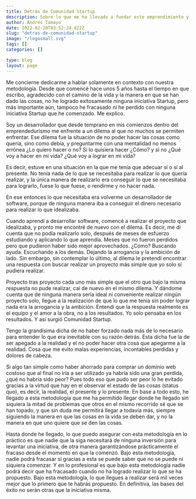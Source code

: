 ```yaml
---
title: Detrás de Comunidad Startup
description: Sobre lo que me ha llevado a fundar este emprendimiento y entender la metodología que propongo como determinante para el surgimiento de la innovación en latinoamérica.
author: Andrés Tamayo
date: 2022-02-20T03:52:24.822Z
slug: "detras-de-comunidad-startup"
image: "/logosmall.svg"
tags: []
categories: []

type: blog
layout: page
---
```


Me concierne dedicarme a hablar solamente en contexto con nuestra metodología. Desde que comencé hace unos 5 años hasta el tiempo en que escribo, agradecido con el camino de la vida y la manera en que se han dado las cosas, no he logrado exitosamente ninguna iniciativa Startup, pero más importante aún, tampoco he fracasado ni he perdido con ninguna iniciativa Startup que he comenzado. Me explico.

Soy un desarrollador que desde temprano en mis comienzos dentro del emprendedurismo me enfrente a un dilema al que no muchos se permiten enfrentar. Ese dilema fue la situación de no poder hacer las cosas como quería, sino como debía, y preguntarme con una mentalidad no menos errónea ¿Lo quiero hacer o no? Si lo quisiera hacer ¿Cómo? y si no ¿Qué voy a hacer en mi vida? ¿Qué voy a lograr en mi vida?

Es decir, estuve en una situación en la que me tenía que adecuar sí o sí al presente. No tenía nada de lo que se necesitaba para realizar lo que quería realizar, y la única manera de realizarlo era conseguir lo que se necesitaba para lograrlo, fuese lo que fuese, o rendirme y no hacer nada.

En ese entonces lo que necesitaba era volverme un desarrollador de software, porque de ninguna manera iba a conseguir el dinero necesario para realizar lo que idealizaba.

Cuando aprendí a desarrollar software, comencé a realizar el proyecto que idealizaba, y pronto me encontré de nuevo con el dilema. Es decir, me di cuenta que no podía realizarlo solo, después de meses de esfuerzo estudiando y aplicando lo que aprendía. Meses que no fueron perdidos pero que pudieron haber sido mejor aprovechados. ¿Cómo? Buscando ayuda. Escuchando a los demás. Dejando la arrogancia y la ambición de lado. Sin embargo, sin contemplar lo último, al dilema le pretendí encontrar una respuesta con buscar realizar un proyecto más simple que yo solo sí pudiera realizar.

Proyecto tras proyecto cada uno más simple que el otro que bajo la misma respuesta no pude realizar, caí de nuevo en el mismo dilema. Y dándome cuenta que de ninguna manera sería ideal ni conveniente realizar ningún proyecto solo, llegue a la realización de que lo que me tenía sin poder lograr nada era la arrogancia y la ambición. Entendí que la respuesta realmente es el equipo y el amor a la obra, no a los resultados. Yo solo pensaba en los resultados. Y así surgió Comunidad Startup.

Tengo la grandísima dicha de no haber forzado nada más de lo necesario para entender lo que era inevitable con su razón detrás. Esta dicha fue la de ser apegado a la realidad y el no poder hacer otra cosa que apegarme a la realidad. Cosa que me evito malas experiencias, incontables perdidas y dolores de cabeza.

Si algo tan simple como haber ahorrado para comprar un dominio web costoso que al final no iría a ser utilizado ya habría sido una gran perdida, ¿qué no habría sido peor? Pues todo eso que pudo ser peor lo he evitado gracias a la virtud que hay en el observar el estado de las cosas (status quo), es decir, la realidad, el presente y lo presente. En base a todo esto, he llegado a esta metodología que me ha permitido llegar donde he llegado sin siquiera la mitad de problemas que otros en el mismo recorrido sé que se han topado, y que sin duda me permitirá llegar a todavía más, siempre siguiendo la manera en que las cosas en la vida se deben dar, y no la manera en que uno quiere que se den las cosas.

Hasta donde he llegado, lo que puedo asegurar con esta metodología en lo práctico es que nadie que la siga necesitará de ninguna inversión para levantar una iniciativa, de otra manera garantizándose prácticamente el fracaso desde el momento en que la comenzó. Bajo esta metodología, nadie podrá fracasar si gracias a esta se puede saber que no se puede ni siquiera comenzar. Y en lo profesional es que bajo esta metodología nadie podrá decir que ha fracasado cuando no ha logrado realizar lo que se ha propuesto. Bajo esta metodología, lo que llegues a realizar será mil veces mejor que lo primero que te habrás propuesto. En definitiva, las bases del éxito no serán otras que la iniciativa misma.
